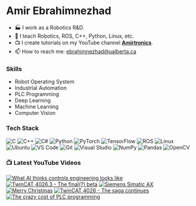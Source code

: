 # Amir Ebrahimnezhad

<!--
**amir-ebram/amir-ebram** is a ✨ _special_ ✨ repository because its `README.md` (this file) appears on your GitHub profile.
-->

- 🏭 I work as a Robotics R&D.
- 🌱 I teach Robotics, ROS, C++, Python, Linux, etc.
- 📺 I create tutorials on my YouTube channel [**Amirtronics**](https://www.youtube.com/@amirtronics/videos).
- 📫 How to reach me: ebrahimnezhad@ualberta.ca



### Skills

- Robot Operating System
- Industrial Automation
- PLC Programming
- Deep Learning
- Machine Learning
- Computer Vision

### Tech Stack

![C](https://img.shields.io/badge/-C-05122A?style=flat&logo=C&color=353535) ![C++](https://img.shields.io/badge/-C++-05122A?style=flat&logo=C%2B%2B&color=353535) ![C#](https://img.shields.io/badge/-C%23-05122A?style=flat&logo=C%20Sharp&color=353535) ![Python](https://img.shields.io/badge/-Python-05122A?style=flat&logo=Python&color=353535) ![PyTorch](https://img.shields.io/badge/-PyTorch-05122A?style=flat&logo=PyTorch&color=353535) ![TensorFlow](https://img.shields.io/badge/-TensorFlow-05122A?style=flat&logo=TensorFlow&color=353535) ![ROS](https://img.shields.io/badge/-ROS-05122A?style=flat&logo=ROS&color=353535) ![Linux](https://img.shields.io/badge/-Linux-05122A?style=flat&logo=Linux&color=353535) ![Ubuntu](https://img.shields.io/badge/-Ubuntu-05122A?style=flat&logo=Ubuntu&color=353535) ![VS Code](https://img.shields.io/badge/-VS%20Code-05122A?style=flat&logo=Visual-Studio-Code&color=353535) ![Git](https://img.shields.io/badge/-Git-05122A?style=flat&logo=Git&color=353535) ![Visual Studio](https://img.shields.io/badge/-Visual%20Studio-05122A?style=flat&logo=Visual-Studio&color=353535) ![NumPy](https://img.shields.io/badge/-NumPy-05122A?style=flat&logo=NumPy&color=353535) ![Pandas](https://img.shields.io/badge/-Pandas-05122A?style=flat&logo=Pandas&color=353535) ![OpenCV](https://img.shields.io/badge/-OpenCV-05122A?style=flat&logo=OpenCV&color=353535)

### 📺 Latest YouTube Videos

<!-- BEGIN YOUTUBE-CARDS -->
[![What AI thinks controls engineering looks like](https://ytcards.demolab.com/?id=tDACjW39GCM&title=What+AI+thinks+controls+engineering+looks+like&lang=en&timestamp=1709277146&background_color=%230d1117&title_color=%23ffffff&stats_color=%23dedede&max_title_lines=1&width=250&border_radius=5 "What AI thinks controls engineering looks like")](https://www.youtube.com/watch?v=tDACjW39GCM)
[![TwinCAT 4026.3 - The final(?) beta](https://ytcards.demolab.com/?id=xzuLzIndkuc&title=TwinCAT+4026.3+-+The+final%28%3F%29+beta&lang=en&timestamp=1708067787&background_color=%230d1117&title_color=%23ffffff&stats_color=%23dedede&max_title_lines=1&width=250&border_radius=5 "TwinCAT 4026.3 - The final(?) beta")](https://www.youtube.com/watch?v=xzuLzIndkuc)
[![Siemens Simatic AX](https://ytcards.demolab.com/?id=WeJxPuUkWjc&title=Siemens+Simatic+AX&lang=en&timestamp=1706681423&background_color=%230d1117&title_color=%23ffffff&stats_color=%23dedede&max_title_lines=1&width=250&border_radius=5 "Siemens Simatic AX")](https://www.youtube.com/watch?v=WeJxPuUkWjc)
[![Merry Christmas](https://ytcards.demolab.com/?id=4aGEuHSz1Ac&title=Merry+Christmas&lang=en&timestamp=1703150993&background_color=%230d1117&title_color=%23ffffff&stats_color=%23dedede&max_title_lines=1&width=250&border_radius=5 "Merry Christmas")](https://www.youtube.com/watch?v=4aGEuHSz1Ac)
[![TwinCAT 4026 - The saga continues](https://ytcards.demolab.com/?id=ZFiKuGVhDQQ&title=TwinCAT+4026+-+The+saga+continues&lang=en&timestamp=1702882338&background_color=%230d1117&title_color=%23ffffff&stats_color=%23dedede&max_title_lines=1&width=250&border_radius=5 "TwinCAT 4026 - The saga continues")](https://www.youtube.com/watch?v=ZFiKuGVhDQQ)
[![The crazy cost of PLC programming](https://ytcards.demolab.com/?id=3gdqUKofMZ4&title=The+crazy+cost+of+PLC+programming&lang=en&timestamp=1699596578&background_color=%230d1117&title_color=%23ffffff&stats_color=%23dedede&max_title_lines=1&width=250&border_radius=5 "The crazy cost of PLC programming")](https://www.youtube.com/watch?v=3gdqUKofMZ4)
<!-- END YOUTUBE-CARDS -->

